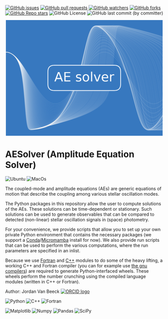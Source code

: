 [![GitHub issues](https://img.shields.io/github/issues/JVB11/AESolver)](https://github.com/JVB11/AESolver/issues)
[![GitHub pull requests](https://img.shields.io/github/issues-pr/JVB11/AESolver)](https://github.com/JVB11/AESolver/pulls)
[![GitHub watchers](https://img.shields.io/github/watchers/JVB11/AESolver)](https://github.com/JVB11/AESolver/watchers)
[![GitHub forks](https://img.shields.io/github/forks/JVB11/AESolver)](https://github.com/JVB11/AESolver/forks)
[![GitHub Repo stars](https://img.shields.io/github/stars/JVB11/AESolver)](https://github.com/JVB11/AESolver/stargazers)
![GitHub License](https://img.shields.io/github/license/jvb11/aesolver)
![GitHub last commit (by committer)](https://img.shields.io/github/last-commit/JVB11/AESolver)
<!-- ![Python Version from PEP 621 TOML](https://img.shields.io/python/required-version-toml?tomlFilePath=https%3A%2F%2Fraw.githubusercontent.com%2FJVB11%2FAESolver%2Fmain%2Faesolver%2Fpyproject.toml)
![Lines of code](https://img.shields.io/tokei/lines/github/JVB11/AESolver) -->

<p align="center">
  <img src="/logo/AE_solver_logo.png" alt="drawing" width="500"/>
</p>

# AESolver (Amplitude Equation Solver)

![Ubuntu](https://img.shields.io/badge/Ubuntu-Tested-black?style=for-the-badge&logo=ubuntu&logoColor=white&labelColor=E95420)
![MacOs](https://img.shields.io/badge/mac%20os-In_progress-000000?style=for-the-badge&logo=macos&logoColor=F0F0F0)

The coupled-mode and amplitude equations (AEs) are generic equations of motion that describe the coupling among various stellar oscillation modes.

The Python packages in this repository allow the user to compute solutions of the AEs. These solutions can be time-dependent or stationary.
Such solutions can be used to generate observables that can be compared to detected (non-linear) stellar oscillation signals in (space) photometry.

For your convenience, we provide scripts that allow you to set up your own private Python environment that contains the necessary packages (we support a [Conda](https://docs.conda.io/en/latest/)/[Micromamba](https://mamba.readthedocs.io/en/latest/user_guide/micromamba.html) install for now).
We also provide run scripts that can be used to perform the various computations, where the run parameters are specified in an inlist.

Because we use [Fortran](https://fortran-lang.org/) and [C++](https://isocpp.org/) modules to do some of the heavy lifting, a working C++ and Fortran compiler (you can for example use [the gnu compilers](https://gcc.gnu.org)) are required to generate  Python-interfaced wheels. These wheels perform the number crunching using the compiled language modules (written in C++ or Fortran).

Author: Jordan Van Beeck <a href="https://orcid.org/0000-0002-5082-3887"> <img alt="ORCID logo" src="https://orcid.figshare.com/ndownloader/files/8439047/preview/8439047/preview.jpg" width="16" height="16"/></a>

![Python](https://img.shields.io/badge/python_powered-3670A0?style=for-the-badge&logo=python&logoColor=white)
![C++](https://img.shields.io/badge/c++_powered-%2300599C.svg?style=for-the-badge&logo=c%2B%2B&logoColor=white)
![Fortran](https://img.shields.io/badge/Fortran_powered-%23734F96.svg?style=for-the-badge&logo=fortran&logoColor=white)

![Matplotlib](https://img.shields.io/badge/Matplotlib_powered-%23ffffff.svg?style=for-the-badge&logo=Matplotlib&logoColor=black)
![Numpy](https://img.shields.io/badge/numpy_powered-%23013243.svg?style=for-the-badge&logo=numpy&logoColor=white)
![Pandas](https://img.shields.io/badge/pandas_powered-%23150458.svg?style=for-the-badge&logo=pandas&logoColor=white)
![SciPy](https://img.shields.io/badge/SciPy_powered-%230C55A5.svg?style=for-the-badge&logo=scipy&logoColor=white)

